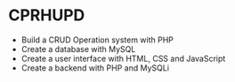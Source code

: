 # CPRHUPD

- Build a CRUD Operation system with PHP
- Create a database with MySQL
- Create a user interface with HTML, CSS and JavaScript
- Create a backend with PHP and MySQLi

